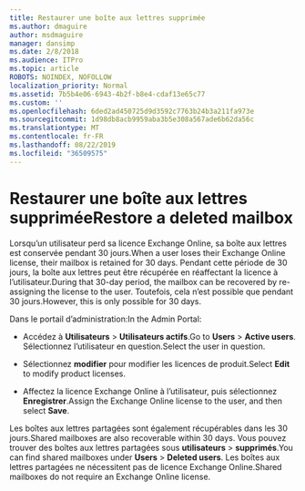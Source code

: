 ```yaml
---
title: Restaurer une boîte aux lettres supprimée
ms.author: dmaguire
author: msdmaguire
manager: dansimp
ms.date: 2/8/2018
ms.audience: ITPro
ms.topic: article
ROBOTS: NOINDEX, NOFOLLOW
localization_priority: Normal
ms.assetid: 7b5b4e06-6943-4b2f-b8e4-cdaf13e65c77
ms.custom: ''
ms.openlocfilehash: 6ded2ad450725d9d3592c7763b24b3a211fa973e
ms.sourcegitcommit: 1d98db8acb9959aba3b5e308a567ade6b62da56c
ms.translationtype: MT
ms.contentlocale: fr-FR
ms.lasthandoff: 08/22/2019
ms.locfileid: "36509575"
---
```

# <a name="restore-a-deleted-mailbox"></a><span data-ttu-id="efbbc-102">Restaurer une boîte aux lettres supprimée</span><span class="sxs-lookup"><span data-stu-id="efbbc-102">Restore a deleted mailbox</span></span>

<span data-ttu-id="efbbc-103">Lorsqu’un utilisateur perd sa licence Exchange Online, sa boîte aux lettres est conservée pendant 30 jours.</span><span class="sxs-lookup"><span data-stu-id="efbbc-103">When a user loses their Exchange Online license, their mailbox is retained for 30 days.</span></span> <span data-ttu-id="efbbc-104">Pendant cette période de 30 jours, la boîte aux lettres peut être récupérée en réaffectant la licence à l’utilisateur.</span><span class="sxs-lookup"><span data-stu-id="efbbc-104">During that 30-day period, the mailbox can be recovered by re-assigning the license to the user.</span></span> <span data-ttu-id="efbbc-105">Toutefois, cela n’est possible que pendant 30 jours.</span><span class="sxs-lookup"><span data-stu-id="efbbc-105">However, this is only possible for 30 days.</span></span>
  
<span data-ttu-id="efbbc-106">Dans le portail d’administration:</span><span class="sxs-lookup"><span data-stu-id="efbbc-106">In the Admin Portal:</span></span>
  
- <span data-ttu-id="efbbc-107">Accédez à **Utilisateurs** \> **Utilisateurs actifs**.</span><span class="sxs-lookup"><span data-stu-id="efbbc-107">Go to **Users** \> **Active users**.</span></span> <span data-ttu-id="efbbc-108">Sélectionnez l’utilisateur en question.</span><span class="sxs-lookup"><span data-stu-id="efbbc-108">Select the user in question.</span></span>

- <span data-ttu-id="efbbc-109">Sélectionnez **modifier** pour modifier les licences de produit.</span><span class="sxs-lookup"><span data-stu-id="efbbc-109">Select **Edit** to modify product licenses.</span></span>

- <span data-ttu-id="efbbc-110">Affectez la licence Exchange Online à l’utilisateur, puis sélectionnez **Enregistrer**.</span><span class="sxs-lookup"><span data-stu-id="efbbc-110">Assign the Exchange Online license to the user, and then select **Save**.</span></span>

<span data-ttu-id="efbbc-111">Les boîtes aux lettres partagées sont également récupérables dans les 30 jours.</span><span class="sxs-lookup"><span data-stu-id="efbbc-111">Shared mailboxes are also recoverable within 30 days.</span></span> <span data-ttu-id="efbbc-112">Vous pouvez trouver des boîtes aux lettres partagées sous **utilisateurs** \> **supprimés**.</span><span class="sxs-lookup"><span data-stu-id="efbbc-112">You can find shared mailboxes under **Users** \> **Deleted users**.</span></span> <span data-ttu-id="efbbc-113">Les boîtes aux lettres partagées ne nécessitent pas de licence Exchange Online.</span><span class="sxs-lookup"><span data-stu-id="efbbc-113">Shared mailboxes do not require an Exchange Online license.</span></span>
  